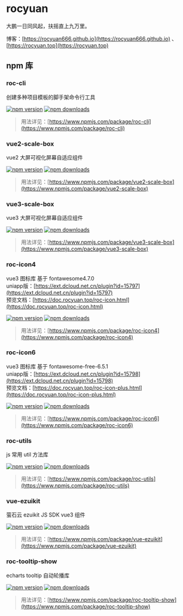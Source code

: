# rocyuan

大鹏一日同风起，扶摇直上九万里。

博客：[https://rocyuan666.github.io](https://rocyuan666.github.io) 、 [https://rocyuan.top](https://rocyuan.top)

## npm 库

### roc-cli

创建多种项目模板的脚手架命令行工具

[![npm version](https://img.shields.io/npm/v/roc-cli.svg?logo=npm&style=flat-square)](https://www.npmjs.com/package/roc-cli)
[![npm downloads](https://img.shields.io/npm/dt/roc-cli.svg?style=flat-square)](https://www.npmjs.com/package/roc-cli)

> 用法详见：[https://www.npmjs.com/package/roc-cli](https://www.npmjs.com/package/roc-cli)

### vue2-scale-box

vue2 大屏可视化屏幕自适应组件

[![npm version](https://img.shields.io/npm/v/vue2-scale-box.svg?logo=npm&style=flat-square)](https://www.npmjs.com/package/vue2-scale-box)
[![npm downloads](https://img.shields.io/npm/dt/vue2-scale-box.svg?style=flat-square)](https://www.npmjs.com/package/vue2-scale-box)

> 用法详见：[https://www.npmjs.com/package/vue2-scale-box](https://www.npmjs.com/package/vue2-scale-box)

### vue3-scale-box

vue3 大屏可视化屏幕自适应组件

[![npm version](https://img.shields.io/npm/v/vue3-scale-box.svg?logo=npm&style=flat-square)](https://www.npmjs.com/package/vue3-scale-box)
[![npm downloads](https://img.shields.io/npm/dt/vue3-scale-box.svg?style=flat-square)](https://www.npmjs.com/package/vue3-scale-box)

> 用法详见：[https://www.npmjs.com/package/vue3-scale-box](https://www.npmjs.com/package/vue3-scale-box)

### roc-icon4

vue3 图标库 基于 fontawesome4.7.0  
uniapp版：[https://ext.dcloud.net.cn/plugin?id=15797](https://ext.dcloud.net.cn/plugin?id=15797)  
预览文档：[https://doc.rocyuan.top/roc-icon.html](https://doc.rocyuan.top/roc-icon.html)

[![npm version](https://img.shields.io/npm/v/roc-icon4.svg?logo=npm&style=flat-square)](https://www.npmjs.com/package/roc-icon4)
[![npm downloads](https://img.shields.io/npm/dt/roc-icon4.svg?style=flat-square)](https://www.npmjs.com/package/roc-icon4)

> 用法详见：[https://www.npmjs.com/package/roc-icon4](https://www.npmjs.com/package/roc-icon4)

### roc-icon6

vue3 图标库 基于 fontawesome-free-6.5.1  
uniapp版：[https://ext.dcloud.net.cn/plugin?id=15798](https://ext.dcloud.net.cn/plugin?id=15798)  
预览文档：[https://doc.rocyuan.top/roc-icon-plus.html](https://doc.rocyuan.top/roc-icon-plus.html)

[![npm version](https://img.shields.io/npm/v/roc-icon6.svg?logo=npm&style=flat-square)](https://www.npmjs.com/package/roc-icon6)
[![npm downloads](https://img.shields.io/npm/dt/roc-icon6.svg?style=flat-square)](https://www.npmjs.com/package/roc-icon6)

> 用法详见：[https://www.npmjs.com/package/roc-icon6](https://www.npmjs.com/package/roc-icon6)

### roc-utils

js 常用 util 方法库

[![npm version](https://img.shields.io/npm/v/roc-utils.svg?logo=npm&style=flat-square)](https://www.npmjs.com/package/roc-utils)
[![npm downloads](https://img.shields.io/npm/dt/roc-utils.svg?style=flat-square)](https://www.npmjs.com/package/roc-utils)

> 用法详见：[https://www.npmjs.com/package/roc-utils](https://www.npmjs.com/package/roc-utils)

### vue-ezuikit

萤石云 ezuikit JS SDK vue3 组件

[![npm version](https://img.shields.io/npm/v/vue-ezuikit.svg?logo=npm&style=flat-square)](https://www.npmjs.com/package/vue-ezuikit)
[![npm downloads](https://img.shields.io/npm/dt/vue-ezuikit.svg?style=flat-square)](https://www.npmjs.com/package/vue-ezuikit)

> 用法详见：[https://www.npmjs.com/package/vue-ezuikit](https://www.npmjs.com/package/vue-ezuikit)

### roc-tooltip-show

echarts tooltip 自动轮播库

[![npm version](https://img.shields.io/npm/v/roc-tooltip-show.svg?logo=npm&style=flat-square)](https://www.npmjs.com/package/roc-tooltip-show)
[![npm downloads](https://img.shields.io/npm/dt/roc-tooltip-show.svg?style=flat-square)](https://www.npmjs.com/package/roc-tooltip-show)

> 用法详见：[https://www.npmjs.com/package/roc-tooltip-show](https://www.npmjs.com/package/roc-tooltip-show)

